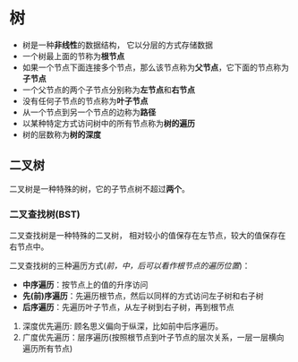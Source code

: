 # 树

- 树是一种**非线性**的数据结构， 它以分层的方式存储数据
- 一个树最上面的节称为**根节点**
- 如果一个节点下面连接多个节点，那么该节点称为**父节点**，它下面的节点称为**子节点**
- 一个父节点的两个子节点分别称为**左节点**和**右节点**
- 没有任何子节点的节点称为**叶子节点**
- 从一个节点到另一个节点的边称为**路径**
- 以某种特定方式访问树中的所有节点称为**树的遍历**
- 树的层数称为**树的深度**

## 二叉树

二叉树是一种特殊的树，它的子节点树不超过**两个**。

### 二叉查找树(BST)

二叉查找树是一种特殊的二叉树， 相对较小的值保存在左节点，较大的值保存在右节点中。

二叉查找树的三种遍历方式(*前，中，后可以看作根节点的遍历位置*)：

- **中序遍历**：按节点上的值的升序访问
- **先(前)序遍历**：先遍历根节点，然后以同样的方式访问左子树和右子树
- **后序遍历**：先遍历叶子节点，从左子树到右子树，再到根节点

1. 深度优先遍历: 顾名思义偏向于纵深，比如前中后序遍历。
2. 广度优先遍历：层序遍历(按照根节点到叶子节点的层次关系，一层一层横向遍历所有节点)

